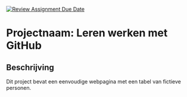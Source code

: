 [![Review Assignment Due Date](https://classroom.github.com/assets/deadline-readme-button-22041afd0340ce965d47ae6ef1cefeee28c7c493a6346c4f15d667ab976d596c.svg)](https://classroom.github.com/a/l3jUSPXl)

# Projectnaam: Leren werken met GitHub

## Beschrijving

Dit project bevat een eenvoudige webpagina met een tabel van fictieve personen.
